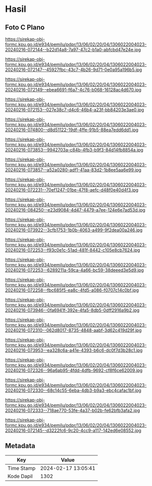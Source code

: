 # Hasil

## Foto C Plano

https://sirekap-obj-formc.kpu.go.id/e934/pemilu/pdpr/13/06/02/20/04/1306022004023-20240216-072144--b22d14a8-7a97-47c2-b1a0-abfcbd47e24e.jpg

https://sirekap-obj-formc.kpu.go.id/e934/pemilu/pdpr/13/06/02/20/04/1306022004023-20240216-072147--45927fbc-43c7-4b26-9d71-0e0a95a196b5.jpg

https://sirekap-obj-formc.kpu.go.id/e934/pemilu/pdpr/13/06/02/20/04/1306022004023-20240216-072149--ebea6691-f6a7-4c76-b068-16128ac4d670.jpg

https://sirekap-obj-formc.kpu.go.id/e934/pemilu/pdpr/13/06/02/20/04/1306022004023-20240216-072153--027e38c7-d4c6-46b4-a23f-bb84203e3ae0.jpg

https://sirekap-obj-formc.kpu.go.id/e934/pemilu/pdpr/13/06/02/20/04/1306022004023-20240216-074800--d8d51122-19df-4ffe-91b5-88ea7edd6dd1.jpg

https://sirekap-obj-formc.kpu.go.id/e934/pemilu/pdpr/13/06/02/20/04/1306022004023-20240216-073853--9942703a-c84b-4fb3-b9f3-84d14fb8854a.jpg

https://sirekap-obj-formc.kpu.go.id/e934/pemilu/pdpr/13/06/02/20/04/1306022004023-20240216-073857--a52a0280-adf1-41aa-83d2-1b8ee5aa6e99.jpg

https://sirekap-obj-formc.kpu.go.id/e934/pemilu/pdpr/13/06/02/20/04/1306022004023-20240216-072231--70ef1247-01be-47f8-aefc-d48f0e40d4f3.jpg

https://sirekap-obj-formc.kpu.go.id/e934/pemilu/pdpr/13/06/02/20/04/1306022004023-20240216-084250--e23d9084-4d47-4479-a7ee-124e6e7ad53d.jpg

https://sirekap-obj-formc.kpu.go.id/e934/pemilu/pdpr/13/06/02/20/04/1306022004023-20240216-073922--3cfb1753-1b0b-4063-a499-9f2dea00a246.jpg

https://sirekap-obj-formc.kpu.go.id/e934/pemilu/pdpr/13/06/02/20/04/1306022004023-20240216-072253--f93c0e1c-51ad-481f-8442-c105e8cb7624.jpg

https://sirekap-obj-formc.kpu.go.id/e934/pemilu/pdpr/13/06/02/20/04/1306022004023-20240216-072253--6289211a-59ca-4a66-bc59-38deeed3e5d9.jpg

https://sirekap-obj-formc.kpu.go.id/e934/pemilu/pdpr/13/06/02/20/04/1306022004023-20240216-072258--fbc685f5-ea8c-4fd5-a086-f0707c14c0bf.jpg

https://sirekap-obj-formc.kpu.go.id/e934/pemilu/pdpr/13/06/02/20/04/1306022004023-20240216-073946--0fa6941f-392e-4fa5-8db5-0dff2916a9b2.jpg

https://sirekap-obj-formc.kpu.go.id/e934/pemilu/pdpr/13/06/02/20/04/1306022004023-20240216-072310--062d8017-8735-4848-aabf-3d62c419d29f.jpg

https://sirekap-obj-formc.kpu.go.id/e934/pemilu/pdpr/13/06/02/20/04/1306022004023-20240216-073953--ea328c6a-a41e-4393-b6c6-dc0f7d3b28c1.jpg

https://sirekap-obj-formc.kpu.go.id/e934/pemilu/pdpr/13/06/02/20/04/1306022004023-20240216-072326--96a6ab95-4fdd-4dfb-9692-cf8f6ce62009.jpg

https://sirekap-obj-formc.kpu.go.id/e934/pemilu/pdpr/13/06/02/20/04/1306022004023-20240216-072330--68c14c55-6eba-4db3-b9a3-ebc4cafac1bf.jpg

https://sirekap-obj-formc.kpu.go.id/e934/pemilu/pdpr/13/06/02/20/04/1306022004023-20240216-072333--718ae770-53fe-4a37-b02b-fe62bfb3afa2.jpg

https://sirekap-obj-formc.kpu.go.id/e934/pemilu/pdpr/13/06/02/20/04/1306022004023-20240216-072145--d3222fc6-9c20-4cc9-a117-142ed6e08552.jpg


## Metadata

| Key        | Value               |
| ---------- | ------------------- |
| Time Stamp | 2024-02-17 13:05:41 |
| Kode Dapil | 1302                |



